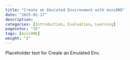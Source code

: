 ```yaml
---
title: "Create an Emulated Environment with miniONE"
date: "2025-02-17"
description:
categories: [Introduction, Evaluation, Learning]
pageintoc: "15"
tags: [miniONE]
weight: "2"
---
```


<a id="create-an-emulated-environment-with-minione"></a>

<!--# Create an Emulated Environment with miniONE -->

Placeholder text for Create an Emulated Env.
